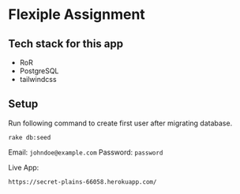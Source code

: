 # Flexiple Assignment

## Tech stack for this app

- RoR
- PostgreSQL
- tailwindcss

## Setup

Run following command to create first user after migrating database.

```
rake db:seed
```

Email: `johndoe@example.com`
Password: `password`


Live App:
```
https://secret-plains-66058.herokuapp.com/
```
